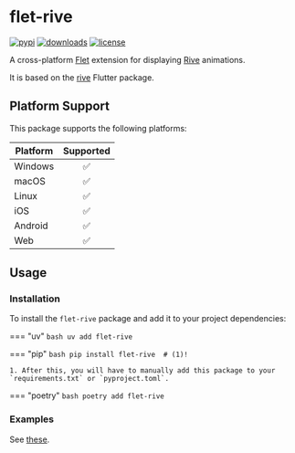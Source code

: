 # flet-rive

[![pypi](https://img.shields.io/pypi/v/flet-rive.svg)](https://pypi.python.org/pypi/flet-rive)
[![downloads](https://static.pepy.tech/badge/flet-rive/month)](https://pepy.tech/project/flet-rive)
[![license](https://img.shields.io/github/license/flet-dev/flet-rive.svg)](https://github.com/flet-dev/flet-rive/blob/main/LICENSE)

A cross-platform [Flet](https://flet.dev) extension for displaying [Rive](https://rive.app/) animations.

It is based on the [rive](https://pub.dev/packages/rive) Flutter package.

## Platform Support

This package supports the following platforms:

| Platform | Supported |
|----------|:---------:|
| Windows  |     ✅     |
| macOS    |     ✅     |
| Linux    |     ✅     |
| iOS      |     ✅     |
| Android  |     ✅     |
| Web      |     ✅     |

## Usage

### Installation

To install the `flet-rive` package and add it to your project dependencies:

=== "uv"
    ```bash
    uv add flet-rive
    ```

=== "pip"
    ```bash
    pip install flet-rive  # (1)!
    ```

    1. After this, you will have to manually add this package to your `requirements.txt` or `pyproject.toml`.

=== "poetry"
    ```bash
    poetry add flet-rive
    ```

### Examples

See [these](rive.md#examples).
